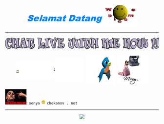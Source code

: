 <p align="center">
  <img src="WelcomeOnDifferentLangs.gif">
  <img src="WelcomeJumpySmile.gif">
</p>

<hr>

<p align="center">
  <img src="ChatLiveWithMeNow.gif">
</p>

<p align="center">
  <a href="t.me/senchopens"><img src="PaperPlane.gif" alt="Telegram" align="center" width="120" height="60"></a>
  <a href="vk.com/senchopens"><img src="VK.gif" alt="Vk" align="center" width="100" height="80"></a>
  <a href="twitter.com/senchopens"><img src="BlueBird.gif" alt="Twitter" align="center" width="100" height="100"></a>
  <a href="instagram.com/senchopens"><img src="WeirdPolaroid.gif" alt="Instagram" align="center" width="100" height="100"></a>
</p>

<img src="TaxiDriverEmail.gif" width="70" height="50">: `senya` <img src="At.gif" width="15" height="15"> `chekanov . net`

<hr>

<p align="center">
  <img src="https://profile-counter.glitch.me/SenchoPens/count.svg">
</p>
